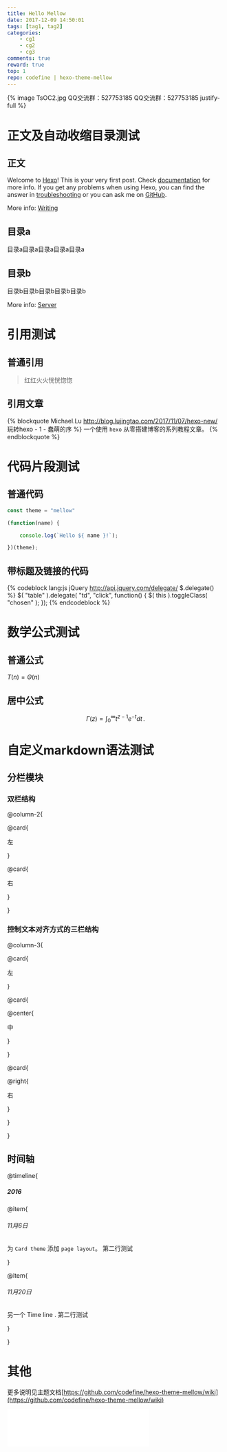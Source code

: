 ```yaml
---
title: Hello Mellow
date: 2017-12-09 14:50:01
tags: [tag1, tag2]
categories:
    - cg1
    - cg2
    - cg3
comments: true
reward: true
top: 1
repo: codefine | hexo-theme-mellow
---
```


{% image TsOC2.jpg QQ交流群：527753185 QQ交流群：527753185 justify-full %}

<!--more-->

# 正文及自动收缩目录测试

## 正文

Welcome to [Hexo](https://hexo.io/)! This is your very first post. Check [documentation](https://hexo.io/docs/) for more info. If you get any problems when using Hexo, you can find the answer in [troubleshooting](https://hexo.io/docs/troubleshooting.html) or you can ask me on [GitHub](https://github.com/hexojs/hexo/issues).

More info: [Writing](https://hexo.io/docs/writing.html)

## 目录a

目录a目录a目录a目录a目录a

## 目录b

目录b目录b目录b目录b目录b

More info: [Server](https://hexo.io/docs/server.html)

# 引用测试

## 普通引用
> 红红火火恍恍惚惚

## 引用文章
{% blockquote Michael.Lu http://blog.lujingtao.com/2017/11/07/hexo-new/ 玩转hexo - 1 - 蠢萌的序 %}
一个使用 `hexo` 从零搭建博客的系列教程文章。
{% endblockquote %}

# 代码片段测试

## 普通代码
``` js
const theme = "mellow"

(function(name) {

    console.log(`Hello ${ name }!`);

})(theme);
```

## 带标题及链接的代码
{% codeblock lang:js jQuery http://api.jquery.com/delegate/ $.delegate() %}
$( "table" ).delegate( "td", "click", function() {
  $( this ).toggleClass( "chosen" );
});
{% endcodeblock %}

# 数学公式测试

## 普通公式
$T(n) = \Theta(n)$

## 居中公式
$$
\Gamma(z) = \int_0^\infty t^{z-1}e^{-t}dt\,.
$$

# 自定义markdown语法测试

## 分栏模块

### 双栏结构

@column-2{

@card{

左

}

@card{

右

}

}

### 控制文本对齐方式的三栏结构

@column-3{

@card{

左

}

@card{

@center{

中

}

}

@card{

@right{

右

}

}

}

## 时间轴

@timeline{

##### 2016

@item{

###### 11月6日

为 `Card theme` 添加 `page layout`。
第二行测试

}

@item{

###### 11月20日

另一个 Time line .
第二行测试

}

}

# 其他

更多说明见主题文档[https://github.com/codefine/hexo-theme-mellow/wiki](https://github.com/codefine/hexo-theme-mellow/wiki)

<iframe type="music" frameborder="no" border="0" marginwidth="0" marginheight="0" width=330 height=86 src="//music.163.com/outchain/player?type=2&id=22822516&auto=1&height=66"></iframe>